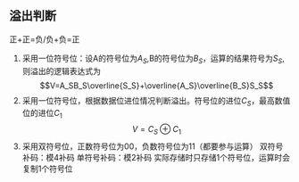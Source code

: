 ## 溢出判断

正+正=负/负+负=正

1. 采用一位符号位：设A的符号位为$A_S$,B的符号位为$B_S$，运算的结果符号为$S_S$,则溢出的逻辑表达式为
   $$V=A_SB_S\overline{S_S}+\overline{A_S}\overline{B_S}S_S$$
2. 采用一位符号位，根据数据位进位情况判断溢出。符号位的进位$C_S$，最高数值位的进位$C_1$
   $$V=C_S\oplus C_1$$
3. 采用双符号位，正数符号位为00，负数符号位为11（都要参与运算）
   双符号补码：模4补码
   单符号补码：模2补码
   实际存储时只存储1个符号位，运算时会复制1个符号位